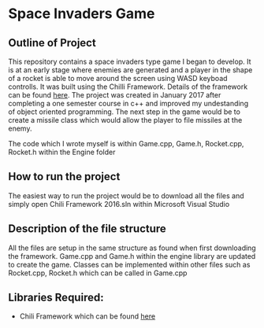 # Space Invaders Game
## Outline of Project ##
This repository contains a space invaders type game I began to develop. It is at an early stage where enemies are generated and a player in the shape of a rocket is able to move around the screen using WASD keyboad controlls. It was built using the Chilli Framework. Details of the framework can be found [here](http://wiki.planetchili.net/index.php?title=Chili_Framework). The project was created in January 2017 after completing a one semester course in c++ and improved my undestanding of object oriented programming. The next step in the game would be to create a missile class which would allow the player to file missiles at the enemy.

The code which I wrote myself is within Game.cpp, Game.h, Rocket.cpp, Rocket.h within the Engine folder

## How to run the project ##

The easiest way to run the project would be to download all the files and simply open Chili Framework 2016.sln within Microsoft Visual Studio


## Description of the file structure ##

All the files are setup in the same structure as found when first downloading the framework.  Game.cpp and Game.h within the engine library are updated to create the game. Classes can be implemented within other files such as Rocket.cpp, Rocket.h which can be called in Game.cpp

## Libraries Required: ##
* Chili Framework which can be found [here](http://wiki.planetchili.net/index.php?title=Chili_Framework)
